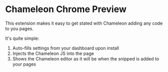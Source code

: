 # Chameleon Chrome Preview

This extension makes it easy to get stated with Chameleon adding any code to you pages.

It's quite simple:

1. Auto-fills settings from your dashboard upon install
1. Injects the Chameleon JS into the page
1. Shows the Chameleon editor as it will be when the snipped is added to your pages
